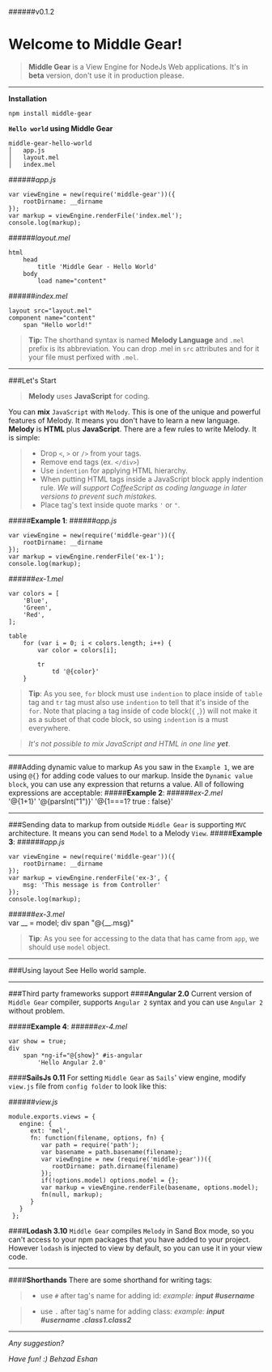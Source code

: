 ######v0.1.2

Welcome to Middle Gear!
==

>**Middle Gear** is a View Engine for NodeJs Web applications. It's in **beta** version, don't use it in production please.

----------

**Installation**

`npm install middle-gear`

**`Hello world` using Middle Gear**
```
middle-gear-hello-world
│   app.js
│   layout.mel   
│   index.mel
```
######*app.js*
```
var viewEngine = new(require('middle-gear'))({
	rootDirname: __dirname
});
var markup = viewEngine.renderFile('index.mel');
console.log(markup);
```
######*layout.mel*
```
html
	head
		title 'Middle Gear - Hello World'
	body
		load name="content"
```

######*index.mel*
```
layout src="layout.mel"
component name="content"
	span "Hello world!"
```
> **Tip:**  The shorthand syntax is named **Melody Language** and `.mel` prefix is its abbreviation. You can drop .mel in `src` attributes and for it your file must perfixed with `.mel`. 

----------
###Let's Start
> **Melody** uses **JavaScript** for coding.

You can **mix** `JavaScript` with `Melody`. This is one of the unique and powerful features of Melody. It means you don't have to learn a new language. **Melody** is **HTML** plus **JavaScript**. There are a few rules to write Melody. It is simple:

> - Drop `<`, `>` or `/>` from your tags.
> - Remove end tags (ex. ```</div>```)
> - Use `indention` for applying HTML hierarchy. 
> - When putting HTML tags inside a JavaScript block apply indention rule. 
> *We will support CoffeeScript as coding language in later versions to prevent such mistakes.*
> - Place tag's text inside quote marks `'` or `"`.

#####**Example 1**:
######*app.js*
```
var viewEngine = new(require('middle-gear'))({
	rootDirname: __dirname
});
var markup = viewEngine.renderFile('ex-1');
console.log(markup);
```
######*ex-1.mel*
```
var colors = [
	'Blue',
	'Green',
	'Red',
];

table
	for (var i = 0; i < colors.length; i++) {
		var color = colors[i];
		
		tr
			td '@{color}'
	}
```
> **Tip**: As you see, `for` block must use `indention` to place inside of `table` tag and `tr` tag must also use `indention` to tell that it's inside of the `for`. Note that placing a tag inside of code block(`{` ,`}`) will not make it as a subset of that code block, so using `indention` is a must everywhere. 

> *It's not possible to mix JavaScript and HTML in one line **yet***. 

---
###Adding dynamic value to markup
As you saw in the `Example 1`, we are using `@{}` for adding code values to our markup. Inside the `Dynamic value block`, you can use any expression that returns a value. All of following expressions are acceptable:
#####**Example 2**:
######*ex-2.mel*	
    '@{1+1}'
    '@{parsInt("1")}'
    '@{1===1? true : false}'

---
###Sending data to markup from outside
`Middle Gear` is supporting `MVC` architecture. It means you can send `Model` to a Melody `View`.
#####**Example 3**:
######*app.js*	
```
var viewEngine = new(require('middle-gear'))({
	rootDirname: __dirname
});
var markup = viewEngine.renderFile('ex-3', {
	msg: 'This message is from Controller'
});
console.log(markup);
```
######*ex-3.mel*	
	var __ = model;
    div
	    span "@{__.msg}"
	   
> **Tip**: As you see for accessing to the data that has came from `app`, we should use `model` object. 

---
###Using layout
See Hello world sample.

---

###Third party frameworks support
####**Angular 2.0**
Current version of `Middle Gear` compiler, supports `Angular 2` syntax and you can use `Angular 2` without problem.

#####**Example 4**:
######*ex-4.mel*	
```
var show = true;
div
    span *ng-if="@{show}" #is-angular
        'Hello Angular 2.0'
```

####**SailsJs 0.11**
For setting `Middle Gear` as `Sails`' view engine, modify `view.js` file from `config folder` to look like this:

######*view.js*	
```
module.exports.views = {
   engine: {
      ext: 'mel',
      fn: function(filename, options, fn) {
         var path = require('path');
         var basename = path.basename(filename);
         var viewEngine = new (require('middle-gear'))({
            rootDirname: path.dirname(filename)
         });
         if(!options.model) options.model = {};
         var markup = viewEngine.renderFile(basename, options.model);
         fn(null, markup);
      }
   }
 };
```

####**Lodash 3.10**
`Middle Gear` compiles `Melody` in Sand Box mode, so you can't access to your npm packages that you have added to your project. However `lodash` is injected to view by default, so you can use it in your view code.

-----
####**Shorthands**
There are some shorthand for writing tags:
>- use `#` after tag's name for adding id: 
*example: **input #username***

>- use `.` after tag's name for adding class: 
*example: **input #username .class1.class2***


---
*Any suggestion?*

*Have fun! :)*
*Behzad Eshan*